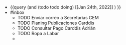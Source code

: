 - {{query (and (todo todo doing) [[Jan 24th, 2022]] ) }}
- #inbox
	- TODO Enviar correo a Secretarias CEM
	- TODO Planing Publicaciones Carddis
	- TODO Consultar Pago Carddis Adrián
	- TODO Ropa a Labar
	-